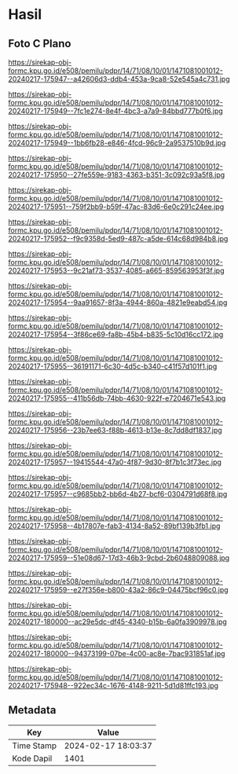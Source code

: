 # Hasil

## Foto C Plano

https://sirekap-obj-formc.kpu.go.id/e508/pemilu/pdpr/14/71/08/10/01/1471081001012-20240217-175947--a42606d3-ddb4-453a-9ca8-52e545a4c731.jpg

https://sirekap-obj-formc.kpu.go.id/e508/pemilu/pdpr/14/71/08/10/01/1471081001012-20240217-175949--7fc1e274-8e4f-4bc3-a7a9-84bbd777b0f6.jpg

https://sirekap-obj-formc.kpu.go.id/e508/pemilu/pdpr/14/71/08/10/01/1471081001012-20240217-175949--1bb6fb28-e846-4fcd-96c9-2a9537510b9d.jpg

https://sirekap-obj-formc.kpu.go.id/e508/pemilu/pdpr/14/71/08/10/01/1471081001012-20240217-175950--27fe559e-9183-4363-b351-3c092c93a5f8.jpg

https://sirekap-obj-formc.kpu.go.id/e508/pemilu/pdpr/14/71/08/10/01/1471081001012-20240217-175951--759f2bb9-b59f-47ac-83d6-6e0c291c24ee.jpg

https://sirekap-obj-formc.kpu.go.id/e508/pemilu/pdpr/14/71/08/10/01/1471081001012-20240217-175952--f9c9358d-5ed9-487c-a5de-614c68d984b8.jpg

https://sirekap-obj-formc.kpu.go.id/e508/pemilu/pdpr/14/71/08/10/01/1471081001012-20240217-175953--9c21af73-3537-4085-a665-859563953f3f.jpg

https://sirekap-obj-formc.kpu.go.id/e508/pemilu/pdpr/14/71/08/10/01/1471081001012-20240217-175954--9aa91657-8f3a-4944-860a-4821e9eabd54.jpg

https://sirekap-obj-formc.kpu.go.id/e508/pemilu/pdpr/14/71/08/10/01/1471081001012-20240217-175954--3f86ce69-fa8b-45b4-b835-5c10d16cc172.jpg

https://sirekap-obj-formc.kpu.go.id/e508/pemilu/pdpr/14/71/08/10/01/1471081001012-20240217-175955--36191171-6c30-4d5c-b340-c41f57d101f1.jpg

https://sirekap-obj-formc.kpu.go.id/e508/pemilu/pdpr/14/71/08/10/01/1471081001012-20240217-175955--411b56db-74bb-4630-922f-e7204671e543.jpg

https://sirekap-obj-formc.kpu.go.id/e508/pemilu/pdpr/14/71/08/10/01/1471081001012-20240217-175956--23b7ee63-f88b-4613-b13e-8c7dd8df1837.jpg

https://sirekap-obj-formc.kpu.go.id/e508/pemilu/pdpr/14/71/08/10/01/1471081001012-20240217-175957--19415544-47a0-4f87-9d30-8f7b1c3f73ec.jpg

https://sirekap-obj-formc.kpu.go.id/e508/pemilu/pdpr/14/71/08/10/01/1471081001012-20240217-175957--c9685bb2-bb6d-4b27-bcf6-0304791d68f8.jpg

https://sirekap-obj-formc.kpu.go.id/e508/pemilu/pdpr/14/71/08/10/01/1471081001012-20240217-175958--4b17807e-fab3-4134-8a52-89bf139b3fb1.jpg

https://sirekap-obj-formc.kpu.go.id/e508/pemilu/pdpr/14/71/08/10/01/1471081001012-20240217-175959--51e08d67-17d3-46b3-9cbd-2b6048809088.jpg

https://sirekap-obj-formc.kpu.go.id/e508/pemilu/pdpr/14/71/08/10/01/1471081001012-20240217-175959--e27f356e-b800-43a2-86c9-04475bcf96c0.jpg

https://sirekap-obj-formc.kpu.go.id/e508/pemilu/pdpr/14/71/08/10/01/1471081001012-20240217-180000--ac29e5dc-df45-4340-b15b-6a0fa3909978.jpg

https://sirekap-obj-formc.kpu.go.id/e508/pemilu/pdpr/14/71/08/10/01/1471081001012-20240217-180000--94373199-07be-4c00-ac8e-7bac931851af.jpg

https://sirekap-obj-formc.kpu.go.id/e508/pemilu/pdpr/14/71/08/10/01/1471081001012-20240217-175948--922ec34c-1676-4148-9211-5d1d81ffc193.jpg


## Metadata

| Key        | Value               |
| ---------- | ------------------- |
| Time Stamp | 2024-02-17 18:03:37 |
| Kode Dapil | 1401                |



